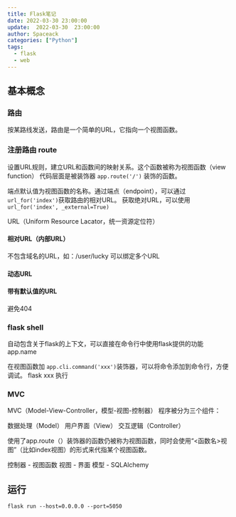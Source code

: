```yaml
---
title: Flask笔记
date: 2022-03-30 23:00:00
update:  2022-03-30  23:00:00
author: Spaceack
categories: ["Python"]
tags: 
  - flask
  - web
---
```


## 基本概念
### 路由
按某路线发送，路由是一个简单的URL，它指向一个视图函数。

### 注册路由 route
设置URL规则，建立URL和函数间的映射关系。这个函数被称为视图函数（view function）
代码层面是被装饰器 `app.route('/')` 装饰的函数。

端点默认值为视图函数的名称。通过端点（endpoint），可以通过`url_for('index')`获取路由的相对URL。 获取绝对URL，可以使用`url_for('index', _external=True)`

URL（Uniform Resource Lacator，统一资源定位符）

#### 相对URL（内部URL）
不包含域名的URL，如：/user/lucky
可以绑定多个URL

#### 动态URL

#### 带有默认值的URL
避免404

### flask shell
自动包含关于flask的上下文，可以直接在命令行中使用flask提供的功能
app.name

在视图函数加 `app.cli.command('xxx')`装饰器，可以将命令添加到命令行，方便调试。
flask xxx 执行

### MVC
MVC（Model-View-Controller，模型-视图-控制器）
程序被分为三个组件：

  数据处理（Model）
  用户界面（View）
  交互逻辑（Controller）

使用了app.route（）装饰器的函数仍被称为视图函数，同时会使用“<函数名>视图”（比如index视图）的形式来代指某个视图函数。

  控制器 - 视图函数
  视图  - 界面
  模型 - SQLAlchemy

## 运行
`flask run --host=0.0.0.0 --port=5050`